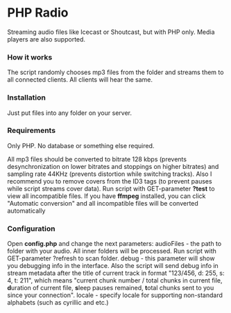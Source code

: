 # PHP Radio
Streaming audio files like Icecast or Shoutcast, but with PHP only.
Media players are also supported.

### How it works
The script randomly chooses mp3 files from the folder and streams them to all connected clients.
All clients will hear the same.

### Installation
Just put files into any folder on your server.

### Requirements
Only PHP. No database or something else required.

All mp3 files should be converted to bitrate 128 kbps (prevents desynchronization on lower bitrates and stoppings on higher bitrates) and sampling rate 44KHz (prevents distortion while switching tracks). Also I recommend you to remove covers from the ID3 tags (to prevent pauses while script streams cover data).
Run script with GET-parameter **?test** to view all incompatible files.
If you have **ffmpeg** installed, you can click "Automatic conversion" and all incompatible files will be converted automatically

### Configuration
Open **config.php** and change the next parameters:
audioFiles - the path to folder with your audio. All inner folders will be processed. Run script with GET-parameter ?refresh to scan folder.
debug - this parameter will show you debugging info in the interface. Also the script will send debug info in stream metadata after the title of current track in format "123/456, d: 255, s: 4, t: 211", which means "current chunk number / total chunks in current file, **d**uration of current file, **s**leep pauses remained, **t**otal chunks sent to you since your connection".
locale - specify locale for supporting non-standard alphabets (such as cyrillic and etc.)